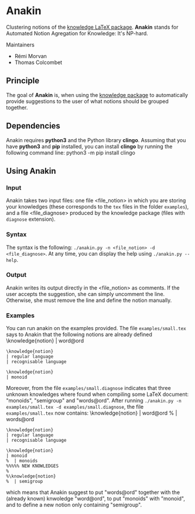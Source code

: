 # Anakin
Clustering notions of the [knowledge LaTeX package](https://ctan.org/pkg/knowledge).
**Anakin** stands for Automated Notion Agregation for Knowledge: It's NP-hard.

Maintainers
 - Rémi Morvan
 - Thomas Colcombet

## Principle

The goal of **Anakin** is, when using the [knowledge package](https://ctan.org/pkg/knowledge) to automatically provide suggestions to the user of what notions should be grouped together.

## Dependencies

Anakin requires **python3** and the Python library **clingo**.
Assuming that you have **python3** and **pip** installed, you can install **clingo** by running
the following command line:
    python3 -m pip install clingo

## Using Anakin

### Input

Anakin takes two input files: one file <file_notion> in which you are storing your knowledges (these
corresponds to the `tex` files in the folder `examples`), and a file <file_diagnose> produced by
the knowledge package (files with `diagnose` extension).

### Syntax

The syntax is the following: `./anakin.py -n <file_notion> -d <file_diagnose>`.
At any time, you can display the help using `./anakin.py --help`. 

### Output

Anakin writes its output directly in the <file_notion> as comments. If the user accepts the suggestion,
she can simply uncomment the line. Otherwise, she must remove the line and define the notion manually.

### Examples

You can run anakin on the examples provided. The file `examples/small.tex` says to Anakin that the
following notions are already defined
    \knowledge{notion}
    | word@ord

    \knowledge{notion}
    | regular language
    | recognisable language

    \knowledge{notion}
    | monoid
Moreover, from the file `examples/small.diagnose` indicates that three unknown knowledges where found when compiling some
LaTeX document: "monoids", "semigroup" and "words@ord".
After running `./anakin.py -n examples/small.tex -d examples/small.diagnose`, the file `examples/small.tex` now
contains:
    \knowledge{notion}
    | word@ord
    %  | words@ord

    \knowledge{notion}
    | regular language
    | recognisable language

    \knowledge{notion}
    | monoid
    %  | monoids
    %%%%% NEW KNOWLEDGES 
    %
    %\knowledge{notion}
    %  | semigroup
which means that Anakin suggest to put "words@ord" together with the (already known) knwoledge "word@ord",
to put "monoids" with "monoid", and to define a new notion only containing "semigroup".